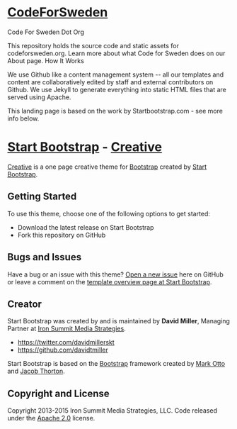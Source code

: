 # [CodeForSweden](http://codeforsweden.org/)
Code For Sweden Dot Org

This repository holds the source code and static assets for codeforsweden.org. Learn more about what Code for Sweden does on our About page.
How It Works

We use Github like a content management system -- all our templates and content are collaboratively edited by staff and external contributors on Github. We use Jekyll to generate everything into static HTML files that are served using Apache.

This landing page is based on the work by Startbootstrap.com - see more info below.

# [Start Bootstrap](http://startbootstrap.com/) - [Creative](http://startbootstrap.com/template-overviews/creative/)

[Creative](http://startbootstrap.com/template-overviews/creative/) is a one page creative theme for [Bootstrap](http://getbootstrap.com/) created by [Start Bootstrap](http://startbootstrap.com/).

## Getting Started

To use this theme, choose one of the following options to get started:
* Download the latest release on Start Bootstrap
* Fork this repository on GitHub

## Bugs and Issues

Have a bug or an issue with this theme? [Open a new issue](https://github.com/IronSummitMedia/startbootstrap-creative/issues) here on GitHub or leave a comment on the [template overview page at Start Bootstrap](http://startbootstrap.com/template-overviews/creative/).

## Creator

Start Bootstrap was created by and is maintained by **David Miller**, Managing Partner at [Iron Summit Media Strategies](http://www.ironsummitmedia.com/).

* https://twitter.com/davidmillerskt
* https://github.com/davidtmiller

Start Bootstrap is based on the [Bootstrap](http://getbootstrap.com/) framework created by [Mark Otto](https://twitter.com/mdo) and [Jacob Thorton](https://twitter.com/fat).

## Copyright and License

Copyright 2013-2015 Iron Summit Media Strategies, LLC. Code released under the [Apache 2.0](https://github.com/IronSummitMedia/startbootstrap-creative/blob/gh-pages/LICENSE) license.
